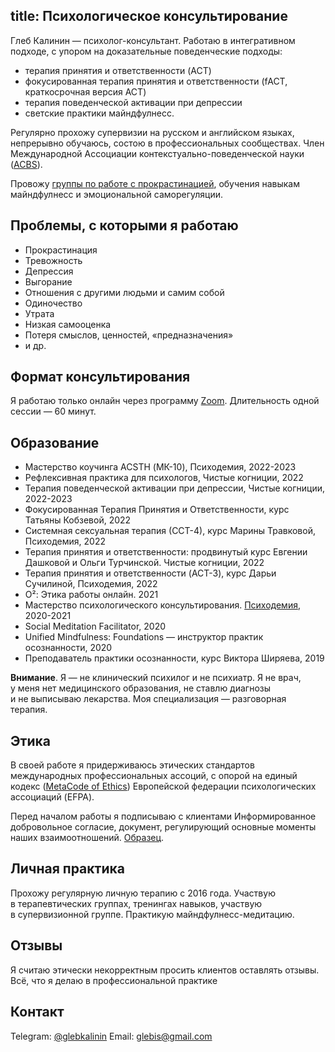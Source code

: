 title: Психологическое консультирование
---

Глеб Калинин — психолог-консультант. Работаю в интегративном подходе, с упором на доказательные поведенческие подходы: 
- терапия принятия и ответственности (ACT)
- фокусированная терапия принятия и ответственности (fACT, краткосрочная версия ACT)
- терапия поведенческой активации при депрессии
- светские практики майндфулнесс.

Регулярно прохожу супервизии на русском и английском языках, непрерывно обучаюсь, состою в профессиональных сообществах. Член Международной Ассоциации контекстуально-поведенческой науки ([ACBS](https://contextualscience.org/)).

Провожу [группы по работе с прокрастинацией](https://gleb.substack.com/p/174), обучения навыкам майндфулнесс и эмоциональной саморегуляции.

## Проблемы, с которыми я работаю

- Прокрастинация
- Тревожность
- Депрессия
- Выгорание
- Отношения с другими людьми и самим собой
- Одиночество
- Утрата
- Низкая самооценка
- Потеря смыслов, ценностей, «предназначения»
- и др.


## Формат консультирования

Я работаю только онлайн через программу [Zoom](https://zoom.us/). Длительность одной сессии — 60 минут. 

## Образование


- Мастерство коучинга ACSTH (МК-10), Психодемия, 2022-2023
- Рефлексивная практика для психологов, Чистые когниции, 2022
- Терапия поведенческой активации при депрессии, Чистые когниции, 2022-2023
- Фокусированная Терапия Принятия и Ответственности, курс Татьяны Кобзевой, 2022
- Системная сексуальная терапия (ССТ-4), курс Марины Травковой, Психодемия, 2022
- Терапия принятия и ответственности: продвинутый курс Евгении Дашковой и Ольги Турчинской. Чистые когниции, 2022
- Терапия принятия и ответственности (ACT-3), курс Дарьи Сучилиной, Психодемия, 2022
- O²: Этика работы онлайн. 2021
- Мастерство психологического консультирования. [Психодемия](https://psychodemia.ru/), 2020-2021
- Social Meditation Facilitator, 2020
- Unified Mindfulness: Foundations — инструктор практик осознанности, 2020
- Преподаватель практики осознанности, курс Виктора Ширяева, 2019

**Внимание**. Я — не клинический психилог и не психиатр.  Я не врач, у меня нет медицинского образования, не ставлю диагнозы и не выписываю лекарства. Моя специализация — разговорная терапия.



## Этика

В своей работе я придерживаюсь этических стандартов международных профессиональных ассоций, с опорой на единый кодекс ([MetaCode of Ethics](https://europsy-bg.com/wp-content/uploads/2022/02/EFPA-Meta-Code-of-Ethics-original.pdf)) Европейской федерации психологических ассоциаций (EFPA). 

Перед началом работы я подписываю с клиентами Информированное добровольное согласие, документ, регулирующий основные моменты наших взаимоотношений. [Образец](/images/Gleb_Kalinin_Informed_concent.pdf).

## Личная практика

Прохожу регулярную личную терапию с 2016 года. Участвую в терапевтических группах, тренингах навыков, участвую в супервизионной группе. Практикую майндфулнесс-медитацию.

## Отзывы 

Я считаю этически некорректным просить клиентов оставлять отзывы. Всё, что я делаю в профессиональной практике

## Контакт

Telegram: [@glebkalinin](https://t.me/glebkalinin)
Email: <a href="mailto:glebis@gmail.com" itemprop="email">glebis@gmail.com</a>

<!-- Тренинги -->